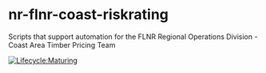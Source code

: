 # nr-flnr-coast-riskrating
Scripts that support automation for the  FLNR Regional Operations Division - Coast Area Timber Pricing Team


[![Lifecycle:Maturing](https://img.shields.io/badge/Lifecycle-Maturing-007EC6)](<Redirect-URL>)
